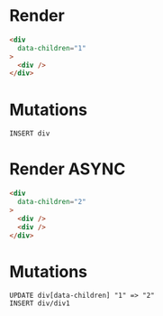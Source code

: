 # Render
```html
<div
  data-children="1"
>
  <div />
</div>
```

# Mutations
```
INSERT div
```

# Render ASYNC
```html
<div
  data-children="2"
>
  <div />
  <div />
</div>
```

# Mutations
```
UPDATE div[data-children] "1" => "2"
INSERT div/div1
```